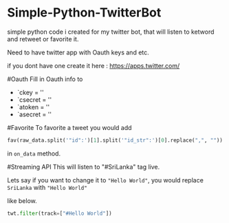 # Simple-Python-TwitterBot
simple python code i created for my twitter bot, that will listen to ketword and retweet or favorite it.

Need to have twitter app with Oauth keys and etc.

if you dont have one create it here : https://apps.twitter.com/

#Oauth
Fill in Oauth info to

* `ckey = ''
* `csecret = ''
* `atoken = ''
* `asecret = ''

#Favorite
To favorite a tweet you would add

```python
fav(raw_data.split('"id":')[1].split('"id_str":')[0].replace(",", ""))
```

in ```on_data``` method. 

#Streaming API
This will listen to "#SriLanka" tag live.
 
Lets say if you want to change it to ```"Hello World"```, you would replace ```SriLanka``` with ```"Hello World"```

like below.
```python
twt.filter(track=["#Hello World"])
```


